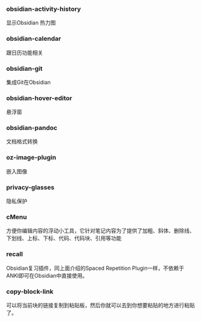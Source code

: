 
### obsidian-activity-history
显示Obsidian 热力图

### obsidian-calendar
跟日历功能相关

### obsidian-git
集成Git在Obsidian

### obsidian-hover-editor
悬浮窗

### obsidian-pandoc
文档格式转换

### oz-image-plugin
嵌入图像

### privacy-glasses
隐私保护

### cMenu
方便你编辑内容的浮动小工具，它针对笔记内容为了提供了加粗、斜体、删除线、下划线、上标、下标、代码、代码块、引用等功能

### recall
Obsidian复习插件，同上面介绍的Spaced Repetition Plugin一样，不依赖于ANKI即可在Obsidian中直接使用。

### copy-block-link
可以将当前块的链接复制到粘贴板，然后你就可以去到你想要粘贴的地方进行粘贴了。